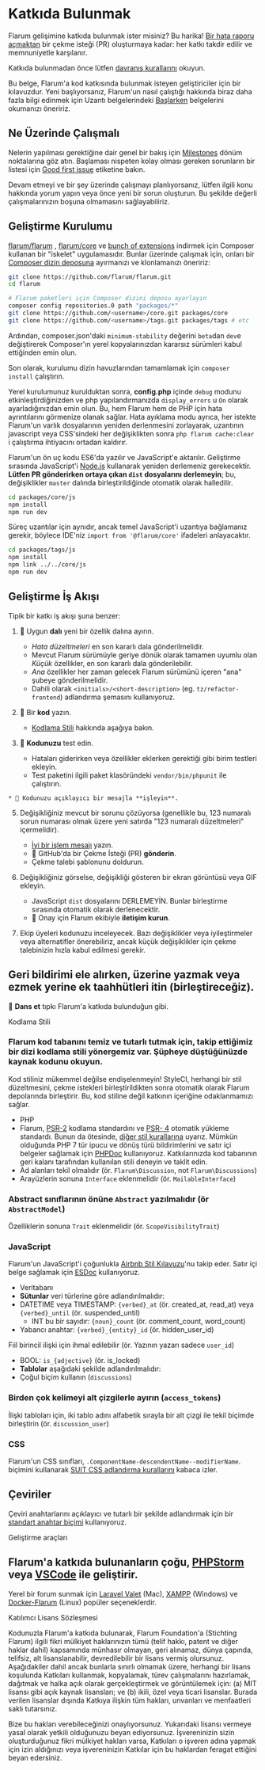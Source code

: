 # Katkıda Bulunmak

Flarum gelişimine katkıda bulunmak ister misiniz? Bu harika! [Bir hata raporu açmaktan](bugs.md) bir çekme isteği (PR) oluşturmaya kadar: her katkı takdir edilir ve memnuniyetle karşılanır.

Katkıda bulunmadan önce lütfen [davranış kurallarını](code-of-conduct.md) okuyun.

Bu belge, Flarum'a kod katkısında bulunmak isteyen geliştiriciler için bir kılavuzdur. Yeni başlıyorsanız, Flarum'un nasıl çalıştığı hakkında biraz daha fazla bilgi edinmek için Uzantı belgelerindeki [Başlarken](/extend/start.md) belgelerini okumanızı öneririz.

## Ne Üzerinde Çalışmalı

Nelerin yapılması gerektiğine dair genel bir bakış için [Milestones](https://github.com/flarum/core/milestones) dönüm noktalarına göz atın. Başlaması nispeten kolay olması gereken sorunların bir listesi için [Good first issue](https://github.com/flarum/core/labels/Good%20first%20issue) etiketine bakın.

Devam etmeyi ve bir şey üzerinde çalışmayı planlıyorsanız, lütfen ilgili konu hakkında yorum yapın veya önce yeni bir sorun oluşturun. Bu şekilde değerli çalışmalarınızın boşuna olmamasını sağlayabiliriz.

## Geliştirme Kurulumu

[flarum/flarum](https://github.com/flarum/flarum) , [flarum/core](https://github.com/flarum/core) ve [bunch of extensions](https://github.com/flarum) indirmek için Composer kullanan bir "iskelet" uygulamasıdır. Bunlar üzerinde çalışmak için, onları bir [Composer dizin deposuna](https://getcomposer.org/doc/05-repositories.md#path) ayırmanızı ve klonlamanızı öneririz:

```bash
git clone https://github.com/flarum/flarum.git
cd flarum

# Flarum paketleri için Composer dizini deposu ayarlayın
composer config repositories.0 path "packages/*"
git clone https://github.com/<username>/core.git packages/core
git clone https://github.com/<username>/tags.git packages/tags # etc
```

Ardından, composer.json'daki `minimum-stability` değerini `beta`dan `dev`e değiştirerek Composer'ın yerel kopyalarınızdan kararsız sürümleri kabul ettiğinden emin olun.

Son olarak, kurulumu dizin havuzlarından tamamlamak için `composer install` çalıştırın.

Yerel kurulumunuz kurulduktan sonra, **config.php** içinde `debug` modunu etkinleştirdiğinizden ve php yapılandırmanızda `display_errors` u `On` olarak ayarladığınızdan emin olun. Bu, hem Flarum hem de PHP için hata ayrıntılarını görmenize olanak sağlar. Hata ayıklama modu ayrıca, her istekte Flarum'un varlık dosyalarının yeniden derlenmesini zorlayarak, uzantının javascript veya CSS'sindeki her değişiklikten sonra `php flarum cache:clear` i çalıştırma ihtiyacını ortadan kaldırır.

Flarum'un ön uç kodu ES6'da yazılır ve JavaScript'e aktarılır. Geliştirme sırasında JavaScript'i [Node.js](https://nodejs.org/) kullanarak yeniden derlemeniz gerekecektir. **Lütfen PR gönderirken ortaya çıkan `dist` dosyalarını derlemeyin**; bu, değişiklikler `master` dalında birleştirildiğinde otomatik olarak halledilir.

```bash
cd packages/core/js
npm install
npm run dev
```

Süreç uzantılar için aynıdır, ancak temel JavaScript'i uzantıya bağlamanız gerekir, böylece IDE'niz `import from '@flarum/core'` ifadeleri anlayacaktır.

```bash
cd packages/tags/js
npm install
npm link ../../core/js
npm run dev
```

## Geliştirme İş Akışı

Tipik bir katkı iş akışı şuna benzer:

1. 🌳 Uygun **dalı** yeni bir özellik dalına ayırın.
    * *Hata düzeltmeleri* en son kararlı dala gönderilmelidir.
    * Mevcut Flarum sürümüyle geriye dönük olarak tamamen uyumlu olan *Küçük* özellikler, en son kararlı dala gönderilebilir.
    * *Ana* özellikler her zaman gelecek Flarum sürümünü içeren "ana" şubeye gönderilmelidir.
    * Dahili olarak `<initials>/<short-description>` (eg. `tz/refactor-frontend`) adlandırma şemasını kullanıyoruz.

2. 🔨 Bir **kod** yazın.
    * [Kodlama Stili](#Kodlama-Stili) hakkında aşağıya bakın.

1. 🚦 **Kodunuzu** test edin.
    * Hataları giderirken veya özellikler eklerken gerektiği gibi birim testleri ekleyin.
    * Test paketini ilgili paket klasöründeki `vendor/bin/phpunit` ile çalıştırın.

<!--

4.     * See [here](link-to-core/tests/README.md) for more information about testing in Flarum.
    * -->
    * 💾 Kodunuzu açıklayıcı bir mesajla **işleyin**.

5. Değişikliğiniz mevcut bir sorunu çözüyorsa (genellikle bu, 123 numaralı sorun numarası olmak üzere yeni satırda "123 numaralı düzeltmeleri" içermelidir).
    * [İyi bir işlem mesajı](https://tbaggery.com/2008/04/19/a-note-about-git-commit-messages.html) yazın.
    * 🎁 GitHub'da bir Çekme İsteği (PR) **gönderin**.
    * Çekme talebi şablonunu doldurun.

6. Değişikliğiniz görselse, değişikliği gösteren bir ekran görüntüsü veya GIF ekleyin.
    * JavaScript `dist` dosyalarını DERLEMEYİN. Bunlar birleştirme sırasında otomatik olarak derlenecektir.
    * 🤝 Onay için Flarum ekibiyle **iletişim kurun**.

7. Ekip üyeleri kodunuzu inceleyecek. Bazı değişiklikler veya iyileştirmeler veya alternatifler önerebiliriz, ancak küçük değişiklikler için çekme talebinizin hızla kabul edilmesi gerekir.

## Geri bildirimi ele alırken, üzerine yazmak veya ezmek yerine ek taahhütleri itin (birleştireceğiz).

🕺 **Dans et** tıpkı Flarum'a katkıda bulunduğun gibi.

Kodlama Stili

### Flarum kod tabanını temiz ve tutarlı tutmak için, takip ettiğimiz bir dizi kodlama stili yönergemiz var. Şüpheye düştüğünüzde kaynak kodunu okuyun.

Kod stiliniz mükemmel değilse endişelenmeyin! StyleCI, herhangi bir stil düzeltmesini, çekme istekleri birleştirildikten sonra otomatik olarak Flarum depolarında birleştirir. Bu, kod stiline değil katkının içeriğine odaklanmamızı sağlar.

* PHP
* Flarum, [PSR-2](https://github.com/php-fig/fig-standards/blob/master/accepted/PSR-2-coding-style-guide.md) kodlama standardını ve [PSR- 4](https://github.com/php-fig/fig-standards/blob/master/accepted/PSR-4-autoloader.md) otomatik yükleme standardı. Bunun da ötesinde, [diğer stil kurallarına](https://github.com/flarum/core/blob/master/.styleci.yml) uyarız. Mümkün olduğunda PHP 7 tür ipucu ve dönüş türü bildirimlerini ve satır içi belgeler sağlamak için [PHPDoc](https://docs.phpdoc.org/) kullanıyoruz. Katkılarınızda kod tabanının geri kalanı tarafından kullanılan stili deneyin ve taklit edin.
* Ad alanları tekil olmalıdır (ör. `Flarum\Discussion`, not `Flarum\Discussions`)
* Arayüzlerin sonuna `Interface` eklenmelidir (ör. `MailableInterface`)

### Abstract sınıflarının önüne `Abstract` yazılmalıdır (ör `AbstractModel`)

Özelliklerin sonuna `Trait` eklenmelidir (ör. `ScopeVisibilityTrait`)

### JavaScript

Flarum'un JavaScript'i çoğunlukla [Airbnb Stil Kılavuzu](https://github.com/airbnb/javascript)'nu takip eder. Satır içi belge sağlamak için [ESDoc](https://esdoc.org/manual/tags.html) kullanıyoruz.
* Veritabanı
* **Sütunlar** veri türlerine göre adlandırılmalıdır:
* DATETIME veya TIMESTAMP: `{verbed}_at` (ör. created_at, read_at) veya `{verbed}_until` (ör. suspended_until)
    * INT bu bir sayıdır: `{noun}_count` (ör. comment_count, word_count)
* Yabancı anahtar: `{verbed}_{entity}_id` (ör. hidden_user_id)

Fiil birincil ilişki için ihmal edilebilir (ör. Yazının yazarı sadece `user_id`)
* BOOL: `is_{adjective}` (ör. is_locked)
* **Tablolar** aşağıdaki şekilde adlandırılmalıdır:
* Çoğul biçim kullanın (`discussions`)

### Birden çok kelimeyi alt çizgilerle ayırın (`access_tokens`)

İlişki tabloları için, iki tablo adını alfabetik sırayla bir alt çizgi ile tekil biçimde birleştirin (ör. `discussion_user`)

### CSS

Flarum'un CSS sınıfları, `.ComponentName-descendentName--modifierName`. biçimini kullanarak [SUIT CSS adlandırma kurallarını](https://github.com/suitcss/suit/blob/master/doc/naming-conventions.md) kabaca izler.

## Çeviriler

Çeviri anahtarlarını açıklayıcı ve tutarlı bir şekilde adlandırmak için bir [standart anahtar biçimi](/extend/i18n.md#appendix-a-standard-key-format) kullanıyoruz.

Geliştirme araçları

## Flarum'a katkıda bulunanların çoğu, [PHPStorm](https://www.jetbrains.com/phpstorm/download/) veya [VSCode](https://code.visualstudio.com/) ile geliştirir.

Yerel bir forum sunmak için [Laravel Valet](https://laravel.com/docs/master/valet) (Mac), [XAMPP](https://www.apachefriends.org/index.html) (Windows) ve [Docker-Flarum](https://github.com/mondediefr/docker-flarum) (Linux) popüler seçeneklerdir.

Katılımcı Lisans Sözleşmesi

Kodunuzla Flarum'a katkıda bulunarak, Flarum Foundation'a (Stichting Flarum) ilgili fikri mülkiyet haklarınızın tümü (telif hakkı, patent ve diğer haklar dahil) kapsamında münhasır olmayan, geri alınamaz, dünya çapında, telifsiz, alt lisanslanabilir, devredilebilir bir lisans vermiş olursunuz. Aşağıdakiler dahil ancak bunlarla sınırlı olmamak üzere, herhangi bir lisans koşulunda Katkıları kullanmak, kopyalamak, türev çalışmalarını hazırlamak, dağıtmak ve halka açık olarak gerçekleştirmek ve görüntülemek için: (a) MIT lisansı gibi açık kaynak lisansları; ve (b) ikili, özel veya ticari lisanslar. Burada verilen lisanslar dışında Katkıya ilişkin tüm hakları, unvanları ve menfaatleri saklı tutarsınız.

Bize bu hakları verebileceğinizi onaylıyorsunuz. Yukarıdaki lisansı vermeye yasal olarak yetkili olduğunuzu beyan ediyorsunuz. İşvereninizin sizin oluşturduğunuz fikri mülkiyet hakları varsa, Katkıları o işveren adına yapmak için izin aldığınızı veya işvereninizin Katkılar için bu haklardan feragat ettiğini beyan edersiniz.
